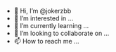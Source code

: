 - 👋 Hi, I’m @jokerzbb
- 👀 I’m interested in ...
- 🌱 I’m currently learning ...
- 💞️ I’m looking to collaborate on ...
- 📫 How to reach me ...

<!---
jokerzbb/jokerzbb is a ✨ special ✨ repository because its `README.md` (this file) appears on your GitHub profile.
You can click the Preview link to take a look at your changes.
--->
